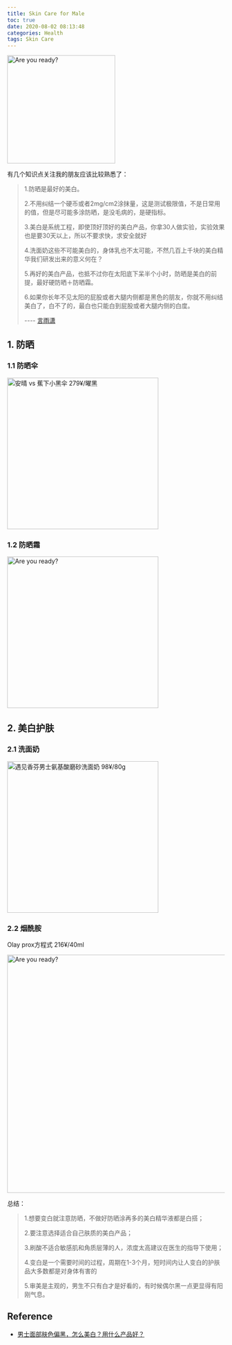 ```yaml
---
title: Skin Care for Male
toc: true
date: 2020-08-02 08:13:48
categories: Health
tags: Skin Care
---
```


<img src="https://pic4.zhimg.com/80/v2-55320b355c674e80d2aea24f7302386c_720w.jpg?source=1940ef5c" width="250" alt="Are you ready?"/>

<!-- more -->

有几个知识点关注我的朋友应该比较熟悉了：

> 1.防晒是最好的美白。
> 
> 2.不用纠结一个硬币或者2mg/cm2涂抹量，这是测试极限值，不是日常用的值，但是尽可能多涂防晒，是没毛病的，是硬指标。
> 
> 3.美白是系统工程，即使顶好顶好的美白产品，你拿30人做实验，实验效果也是要30天以上，所以不要求快，求安全就好
> 
> 4.洗面奶这些不可能美白的，身体乳也不太可能，不然几百上千块的美白精华我们研发出来的意义何在？
> 
> 5.再好的美白产品，也抵不过你在太阳底下呆半个小时，防晒是美白的前提，最好硬防晒＋防晒霜。
> 
> 6.如果你长年不见太阳的屁股或者大腿内侧都是黑色的朋友，你就不用纠结美白了，白不了的，最白也只能白到屁股或者大腿内侧的白度。
>
> ---- [言雨潇](https://www.zhihu.com/question/27072150/answer/731029309)

## 1. 防晒

### 1.1 防晒伞

<img src="https://pic1.zhimg.com/80/v2-7705b112418c0a49e5bebf01725ea35d_720w.jpg?source=1940ef5c" width="350" alt="安晴 vs 蕉下小黑伞 279¥/曜黑"/>

### 1.2 防晒霜

<img src="https://pic1.zhimg.com/80/v2-90e7511669dbe5b678bcd4a13dd9144f_720w.jpg?source=1940ef5c" width="350" alt="Are you ready?"/>

## 2. 美白护肤

### 2.1 洗面奶

<img src="https://pic1.zhimg.com/80/v2-d273691d6cb2fc8e98c9d660fc5dd37a_720w.jpg?source=1940ef5c" width="350" alt="遇见香芬男士氨基酸磨砂洗面奶 98¥/80g"/>

### 2.2 烟酰胺

Olay prox方程式 216¥/40ml

<img src="https://pic2.zhimg.com/80/v2-4e89ca2bcacbb8269ea709c99319b673_720w.jpg?source=1940ef5c" width="550" alt="Are you ready?"/>

总结：

> 1.想要变白就注意防晒，不做好防晒涂再多的美白精华液都是白搭；
> 
> 2.要注意选择适合自己肤质的美白产品；
> 
> 3.刷酸不适合敏感肌和角质层薄的人，浓度太高建议在医生的指导下使用；
> 
> 4.变白是一个需要时间的过程，周期在1-3个月，短时间内让人变白的护肤品大多数都是对身体有害的
> 
> 5.审美是主观的，男生不只有白才是好看的，有时候偶尔黑一点更显得有阳刚气息。

## Reference

- [男士面部肤色偏黑，怎么美白？用什么产品好？](https://www.zhihu.com/question/27072150)









